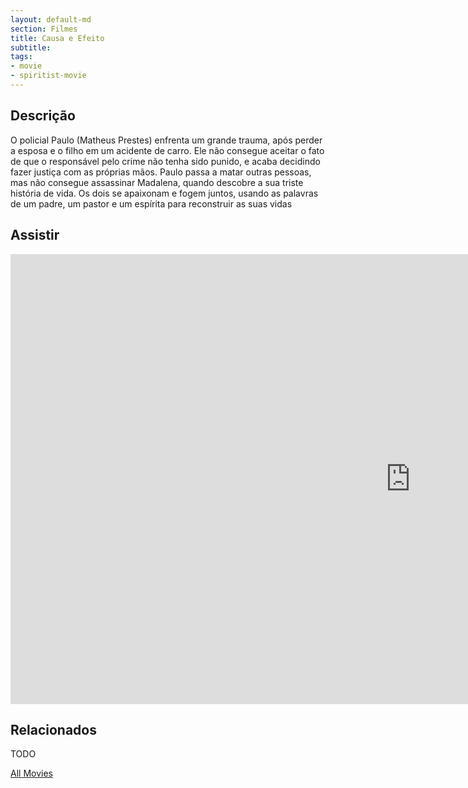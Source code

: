 ```yaml
---
layout: default-md
section: Filmes
title: Causa e Efeito
subtitle: 
tags: 
- movie
- spiritist-movie
---
```


## Descrição
O policial Paulo (Matheus Prestes) enfrenta um grande trauma, após perder a esposa e o filho em um acidente de carro. Ele não consegue aceitar o fato de que o responsável pelo crime não tenha sido punido, e acaba decidindo fazer justiça com as próprias mãos. Paulo passa a matar outras pessoas, mas não consegue assassinar Madalena, quando descobre a sua triste história de vida. Os dois se apaixonam e fogem juntos, usando as palavras de um padre, um pastor e um espírita para reconstruir as suas vidas

## Assistir
<iframe width="1280" height="720" src="https://www.youtube.com/embed/DeDdGeouxU0" frameborder="0" allow="accelerometer; autoplay; encrypted-media; gyroscope; picture-in-picture" allowfullscreen></iframe>

## Relacionados
TODO


<a href="/movies" class="button">All Movies</a>